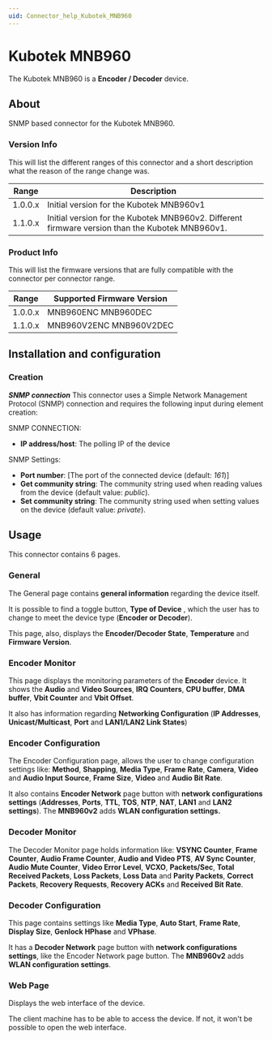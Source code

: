 ```yaml
---
uid: Connector_help_Kubotek_MNB960
---
```


# Kubotek MNB960

The Kubotek MNB960 is a **Encoder / Decoder** device.

## About

SNMP based connector for the Kubotek MNB960.

### Version Info

This will list the different ranges of this connector and a short description what the reason of the range change was.

| **Range** | **Description**                                                                                 |
|------------------|-------------------------------------------------------------------------------------------------|
| 1.0.0.x          | Initial version for the Kubotek MNB960v1                                                        |
| 1.1.0.x          | Initial version for the Kubotek MNB960v2. Different firmware version than the Kubotek MNB960v1. |

### Product Info

This will list the firmware versions that are fully compatible with the connector per connector range.

| Range | Supported Firmware Version |
|------------------|-----------------------------|
| 1.0.0.x          | MNB960ENC MNB960DEC         |
| 1.1.0.x          | MNB960V2ENC MNB960V2DEC     |

## Installation and configuration

### Creation

***SNMP connection***
This connector uses a Simple Network Management Protocol (SNMP) connection and requires the following input during element creation:

SNMP CONNECTION:

- **IP address/host**: The polling IP of the device

SNMP Settings:

- **Port number**: \[The port of the connected device (default: *161*)\]
- **Get community string**: The community string used when reading values from the device (default value: *public*).
- **Set community string**: The community string used when setting values on the device (default value: *private*).

## Usage

This connector contains 6 pages.

### General

The General page contains **general information** regarding the device itself.

It is possible to find a toggle button, **Type of Device** , which the user has to change to meet the device type (**Encoder or Decoder**).

This page, also, displays the **Encoder/Decoder State**, **Temperature** and **Firmware Version**.

### Encoder Monitor

This page displays the monitoring parameters of the **Encoder** device. It shows the **Audio** and **Video Sources**, **IRQ Counters**, **CPU buffer**, **DMA buffer**, **Vbit Counter** and **Vbit Offset**.

It also has information regarding **Networking Configuration** (**IP Addresses**, **Unicast/Multicast**, **Port** and **LAN1/LAN2 Link States**)

### Encoder Configuration

The Encoder Configuration page, allows the user to change configuration settings like: **Method**, **Shapping**, **Media Type**, **Frame Rate**, **Camera**, **Video** and **Audio Input Source**, **Frame Size**, **Video** and **Audio Bit Rate**.

It also contains **Encoder Network** page button with **network configurations settings** (**Addresses**, **Ports**, **TTL**, **TOS**, **NTP**, **NAT**, **LAN1** and **LAN2 settings**). The **MNB960v2** adds **WLAN configuration settings.**

### Decoder Monitor

The Decoder Monitor page holds information like: **VSYNC Counter**, **Frame Counter**, **Audio Frame Counter**, **Audio and Video PTS**, **AV Sync Counter**, **Audio Mute Counter**, **Video Error Level**, **VCXO**, **Packets/Sec**, **Total Received Packets**, **Loss Packets**, **Loss Data** and **Parity Packets**, **Correct Packets**, **Recovery Requests**, **Recovery ACKs** and **Received Bit Rate**.

### Decoder Configuration

This page contains settings like **Media Type**, **Auto Start**, **Frame Rate**, **Display Size**, **Genlock HPhase** and **VPhase**.

It has a **Decoder Network** page button with **network configurations settings**, like the Encoder Network page button. The **MNB960v2** adds **WLAN configuration settings**.

### Web Page

Displays the web interface of the device.

The client machine has to be able to access the device. If not, it won't be possible to open the web interface.
